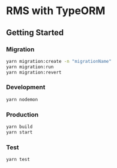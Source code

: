 # RMS with TypeORM

## Getting Started

### Migration

```bash
yarn migration:create -n "migrationName"
yarn migration:run
yarn migration:revert
```

### Development

```bash
yarn nodemon
```

### Production

```bash
yarn build
yarn start
```

### Test

```bash
yarn test
```
